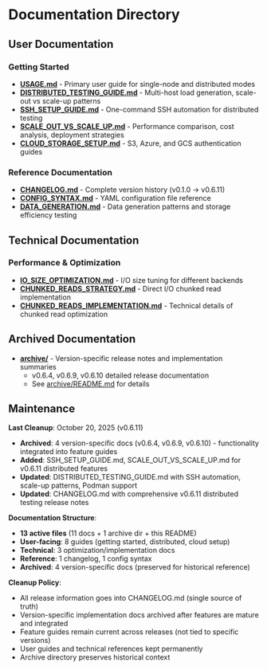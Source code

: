 # Documentation Directory

## User Documentation

### Getting Started
- **[USAGE.md](USAGE.md)** - Primary user guide for single-node and distributed modes
- **[DISTRIBUTED_TESTING_GUIDE.md](DISTRIBUTED_TESTING_GUIDE.md)** - Multi-host load generation, scale-out vs scale-up patterns
- **[SSH_SETUP_GUIDE.md](SSH_SETUP_GUIDE.md)** - One-command SSH automation for distributed testing
- **[SCALE_OUT_VS_SCALE_UP.md](SCALE_OUT_VS_SCALE_UP.md)** - Performance comparison, cost analysis, deployment strategies
- **[CLOUD_STORAGE_SETUP.md](CLOUD_STORAGE_SETUP.md)** - S3, Azure, and GCS authentication guides

### Reference Documentation
- **[CHANGELOG.md](CHANGELOG.md)** - Complete version history (v0.1.0 → v0.6.11)
- **[CONFIG_SYNTAX.md](CONFIG_SYNTAX.md)** - YAML configuration file reference
- **[DATA_GENERATION.md](DATA_GENERATION.md)** - Data generation patterns and storage efficiency testing

## Technical Documentation

### Performance & Optimization
- **[IO_SIZE_OPTIMIZATION.md](IO_SIZE_OPTIMIZATION.md)** - I/O size tuning for different backends
- **[CHUNKED_READS_STRATEGY.md](CHUNKED_READS_STRATEGY.md)** - Direct I/O chunked read implementation
- **[CHUNKED_READS_IMPLEMENTATION.md](CHUNKED_READS_IMPLEMENTATION.md)** - Technical details of chunked read optimization

## Archived Documentation

- **[archive/](archive/)** - Version-specific release notes and implementation summaries
  - v0.6.4, v0.6.9, v0.6.10 detailed release documentation
  - See [archive/README.md](archive/README.md) for details

## Maintenance

**Last Cleanup**: October 20, 2025 (v0.6.11)
- **Archived**: 4 version-specific docs (v0.6.4, v0.6.9, v0.6.10) - functionality integrated into feature guides
- **Added**: SSH_SETUP_GUIDE.md, SCALE_OUT_VS_SCALE_UP.md for v0.6.11 distributed features
- **Updated**: DISTRIBUTED_TESTING_GUIDE.md with SSH automation, scale-up patterns, Podman support
- **Updated**: CHANGELOG.md with comprehensive v0.6.11 distributed testing release notes

**Documentation Structure**:
- **13 active files** (11 docs + 1 archive dir + this README)
- **User-facing**: 8 guides (getting started, distributed, cloud setup)
- **Technical**: 3 optimization/implementation docs
- **Reference**: 1 changelog, 1 config syntax
- **Archived**: 4 version-specific docs (preserved for historical reference)

**Cleanup Policy**:
- All release information goes into CHANGELOG.md (single source of truth)
- Version-specific implementation docs archived after features are mature and integrated
- Feature guides remain current across releases (not tied to specific versions)
- User guides and technical references kept permanently
- Archive directory preserves historical context
